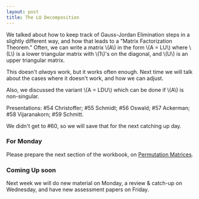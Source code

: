 ```yaml
---
layout: post
title: The LU Decomposition
---
```


We talked about how to keep track of Gauss-Jordan Elimination steps in a slightly
different way, and how that leads to a "Matrix Factorization Theorem." Often, we
can write a matrix \\(A\\) in the form \\(A = LU\\) where \\(L\\) is a lower
triangular matrix with \\(1\\)'s on the diagonal, and \\(U\\) is an upper triangular
matrix.

This doesn't _always_ work, but it works often enough. Next time we will talk about
the cases where it doesn't work, and how we can adjust.

Also, we discussed the variant \\(A = LDU\\) which can be done if \\(A\\) is non-singular.

Presentations: \#54 Christoffer; \#55 Schmidt; \#56 Oswald; \#57 Ackerman;
\#58 Vijaranakorn; \#59 Schmitt.

We didn't get to \#60, so we will save that for the next catching up day.

### For Monday

Please prepare the next section of the workbook, on [Permutation Matrices][wkbk].

[wkbk]: http://theronhitchman.github.io/linear-algebra/course-materials/workbook/permutations.html

### Coming Up soon

Next week we will do new material on Monday, a review &amp; catch-up on Wednesday,
and have new assessment papers on Friday.
